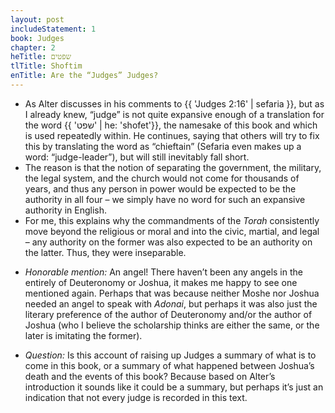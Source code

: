 ```yaml
---
layout: post
includeStatement: 1
book: Judges
chapter: 2
heTitle: שפטים
tlTitle: Shoftim
enTitle: Are the “Judges” Judges?
---
```


- As Alter discusses in his comments to {{ 'Judges 2:16' | sefaria }}, but as I already knew, “judge” is not quite expansive enough of a translation for the word {{ 'שפט' | he: 'shofet'}}, the namesake of this book and which is used repeatedly within. He continues, saying that others will try to fix this by translating the word as “chieftain” (Sefaria even makes up a word: “judge-leader”), but will still inevitably fall short.
- The reason is that the notion of separating the government, the military, the legal system, and the church would not come for thousands of years, and thus any person in power would be expected to be the authority in all four – we simply have no word for such an expansive authority in English.
- For me, this explains why the commandments of the *Torah* consistently move beyond the religious or moral and into the civic, martial, and legal – any authority on the former was also expected to be an authority on the latter. Thus, they were inseparable.

<!--more-->
- *Honorable mention:* An angel! There haven’t been any angels in the entirely of Deuteronomy or Joshua, it makes me happy to see one mentioned again. Perhaps that was because neither Moshe nor Joshua needed an angel to speak with *Adonai*, but perhaps it was also just the literary preference of the author of Deuteronomy and/or the author of Joshua (who I believe the scholarship thinks are either the same, or the later is imitating the former).

- *Question:* Is this account of raising up Judges a summary of what is to come in this book, or a summary of what happened between Joshua’s death and the events of this book? Because based on Alter’s introduction it sounds like it could be a summary, but perhaps it’s just an indication that not every judge is recorded in this text.
